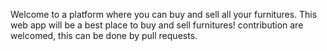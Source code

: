 Welcome to a platform where you can buy and sell all your furnitures. This web app will be a best place to buy and sell furnitures! contribution are welcomed, this can  be done by pull  requests.
